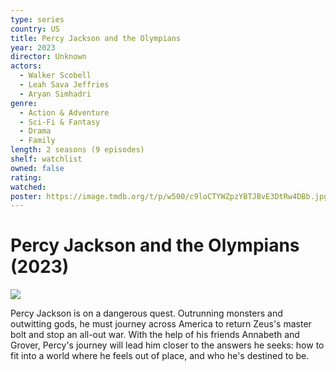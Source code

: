 ```yaml
---
type: series
country: US
title: Percy Jackson and the Olympians
year: 2023
director: Unknown
actors:
  - Walker Scobell
  - Leah Sava Jeffries
  - Aryan Simhadri
genre:
  - Action & Adventure
  - Sci-Fi & Fantasy
  - Drama
  - Family
length: 2 seasons (9 episodes)
shelf: watchlist
owned: false
rating:
watched:
poster: https://image.tmdb.org/t/p/w500/c9loCTYWZpzYBTJBvE3DtRw4DBb.jpg
---
```


# Percy Jackson and the Olympians (2023)

![](https://image.tmdb.org/t/p/w500/c9loCTYWZpzYBTJBvE3DtRw4DBb.jpg)

Percy Jackson is on a dangerous quest. Outrunning monsters and outwitting gods, he must journey across America to return Zeus's master bolt and stop an all-out war. With the help of his friends Annabeth and Grover, Percy's journey will lead him closer to the answers he seeks: how to fit into a world where he feels out of place, and who he's destined to be.
